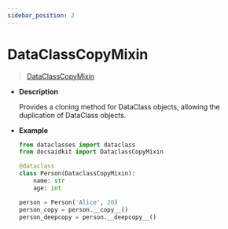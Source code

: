 ```yaml
---
sidebar_position: 2
---
```


# DataClassCopyMixin

> [DataClassCopyMixin](https://github.com/DocsaidLab/DocsaidKit/blob/012540eebaebb2718987dd3ec0f7dcf40f403caa/docsaidkit/mixins.py#L77)

- **Description**

    Provides a cloning method for DataClass objects, allowing the duplication of DataClass objects.

- **Example**

    ```python
    from dataclasses import dataclass
    from docsaidkit import DataclassCopyMixin

    @dataclass
    class Person(DataclassCopyMixin):
        name: str
        age: int

    person = Person('Alice', 20)
    person_copy = person.__copy__()
    person_deepcopy = person.__deepcopy__()
    ```

